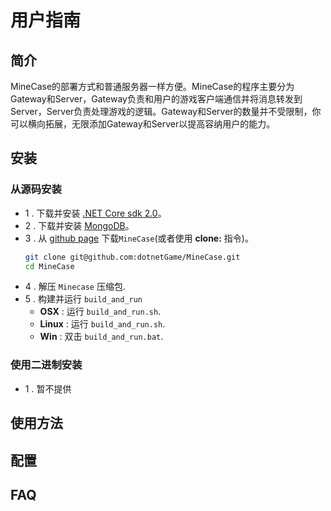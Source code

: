 # 用户指南

## 简介
MineCase的部署方式和普通服务器一样方便。MineCase的程序主要分为Gateway和Server，Gateway负责和用户的游戏客户端通信并将消息转发到Server，Server负责处理游戏的逻辑。Gateway和Server的数量并不受限制，你可以横向拓展，无限添加Gateway和Server以提高容纳用户的能力。

## 安装

### 从源码安装
* 1 . 下载并安装 [.NET Core sdk 2.0](https://www.microsoft.com/net/download)。
* 2 . 下载并安装 [MongoDB](https://www.mongodb.com/download-center?jmp=nav#community)。
* 3 . 从 [github page](https://github.com/dotnetGame/MineCase/archive/master.zip) 下载`MineCase`(或者使用 **clone:** 指令)。
	```bash
	git clone git@github.com:dotnetGame/MineCase.git
	cd MineCase
	```
* 4 . 解压 `Minecase` 压缩包.
* 5 . 构建并运行 `build_and_run`
    * **OSX** : 运行 `build_and_run.sh`.
    * **Linux** : 运行 `build_and_run.sh`.
    * **Win** : 双击 `build_and_run.bat`.

### 使用二进制安装
* 1 . 暂不提供

## 使用方法



## 配置



## FAQ